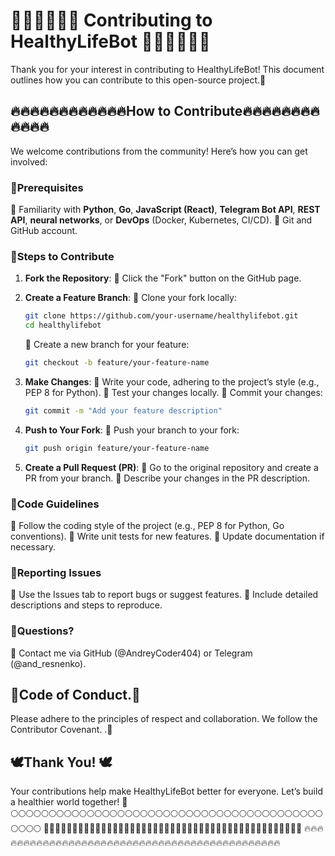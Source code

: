 # 🥩🥩🥩🥩🥩🥩 Contributing to HealthyLifeBot  🥩🥩🥩🥩🥩🥩

Thank you for your interest in contributing to HealthyLifeBot! This document outlines how you can contribute to this open-source project.🤝

## 🔥🔥🔥🔥🔥🔥🔥🔥🔥🔥🔥🔥How to Contribute🔥🔥🔥🔥🔥🔥🔥🔥🔥🔥🔥🔥

We welcome contributions from the community! Here’s how you can get involved:

### 💙Prerequisites

🐨 Familiarity with **Python**, **Go**, **JavaScript (React)**, **Telegram Bot API**, **REST API**, **neural networks**, or **DevOps** (Docker, Kubernetes, CI/CD).
🐨 Git and GitHub account.

### 💙Steps to Contribute

1. **Fork the Repository**:
   🔸 Click the "Fork" button on the GitHub page.
3. **Create a Feature Branch**:
   🔸 Clone your fork locally: 

     ```bash
     git clone https://github.com/your-username/healthylifebot.git
     cd healthylifebot
     ```
   🔸 Create a new branch for your feature: 

     ```bash
     git checkout -b feature/your-feature-name
     ```
6. **Make Changes**:
   🔸 Write your code, adhering to the project’s style (e.g., PEP 8 for Python).
   🔸 Test your changes locally.
   🔸 Commit your changes:

     ```bash
     git commit -m "Add your feature description"
     ```
7. **Push to Your Fork**:
   🔸 Push your branch to your fork:

     ```bash
     git push origin feature/your-feature-name
     ```
8. **Create a Pull Request (PR)**:
   🔸 Go to the original repository and create a PR from your branch.
   🔸 Describe your changes in the PR description.

### 💙Code Guidelines

🔸 Follow the coding style of the project (e.g., PEP 8 for Python, Go conventions).
🔸 Write unit tests for new features.
🔸 Update documentation if necessary.

### 💙Reporting Issues

🔸 Use the Issues tab to report bugs or suggest features.
🔸 Include detailed descriptions and steps to reproduce.

### 💙Questions?

🔸 Contact me via GitHub (@AndreyCoder404) or Telegram (@and_resnenko).

## 🚀Code of Conduct.🚀

Please adhere to the principles of respect and collaboration. We follow the Contributor Covenant. .🤝

## 🕊Thank You! 🕊

Your contributions help make HealthyLifeBot better for everyone. Let’s build a healthier world together! 🚀\
🌕🌕🌕🌕🌕🌕🌕🌕🌕🌕🌕🌕🌕🌕🌕🌕🌕🌕🌕🌕🌕🌕🌕🌕🌕🌕🌕🌕🌕🌕🌕🌕🌕🌕🌕🌕🌕🌕🌕🌕🌕🌕🌕🌕🌕
🚀🚀🚀🚀🚀🚀🚀🚀🚀🚀🚀🚀🚀🚀🚀🚀🚀🚀🚀🚀🚀🚀🚀🚀🚀🚀🚀🚀🚀🚀🚀🚀🚀🚀🚀🚀🚀🚀🚀🚀🚀🚀🚀🚀🚀
🔥🔥🔥🔥🔥🔥🔥🔥🔥🔥🔥🔥🔥🔥🔥🔥🔥🔥🔥🔥🔥🔥🔥🔥🔥🔥🔥🔥🔥🔥🔥🔥🔥🔥🔥🔥🔥🔥🔥🔥🔥🔥🔥🔥🔥

